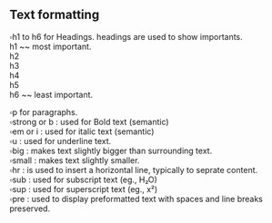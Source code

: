 ## Text formatting  
  
▫️h1 to h6 for Headings. headings are used to show importants.  
    h1 ~~ most important.  
    h2  
    h3  
    h4  
    h5  
    h6 ~~ least important.  
  
▫️p for paragraphs.  
▫️strong or b : used for Bold text (semantic)  
▫️em or i : used for italic text (semantic)  
▫️u : used for underline text.  
▫️big : makes text slightly bigger than surrounding text.  
▫️small : makes text slightly smaller.  
▫️hr : is used to insert a horizontal line, typically to seprate content.  
▫️sub : used for subscript text (eg., H₂O)  
▫️sup : used for superscript text (eg., x²)  
▫️pre : used to display preformatted text with spaces and line breaks preserved.